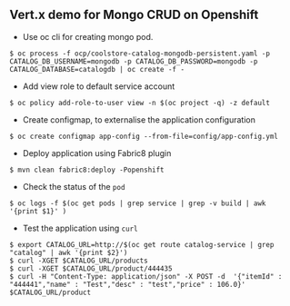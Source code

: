 ## Vert.x demo for Mongo CRUD on Openshift

- Use oc cli for creating mongo pod.
```
$ oc process -f ocp/coolstore-catalog-mongodb-persistent.yaml -p CATALOG_DB_USERNAME=mongodb -p CATALOG_DB_PASSWORD=mongodb -p CATALOG_DATABASE=catalogdb | oc create -f -
```
- Add view role to default service account
```
$ oc policy add-role-to-user view -n $(oc project -q) -z default
```
- Create configmap, to externalise the application configuration
```
$ oc create configmap app-config --from-file=config/app-config.yml
```
- Deploy application using Fabric8 plugin
```
$ mvn clean fabric8:deploy -Popenshift
```
- Check the status of the `pod`
```
$ oc logs -f $(oc get pods | grep service | grep -v build | awk '{print $1}' )
```
- Test the application using `curl`
```
$ export CATALOG_URL=http://$(oc get route catalog-service | grep "catalog" | awk '{print $2}')
$ curl -XGET $CATALOG_URL/products
$ curl -XGET $CATALOG_URL/product/444435
$ curl -H "Content-Type: application/json" -X POST -d  '{"itemId" : "444441","name" : "Test","desc" : "test","price" : 106.0}' $CATALOG_URL/product
```

